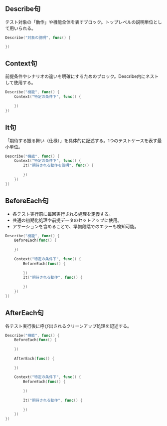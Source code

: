 ## Describe句
テスト対象の「動作」や機能全体を表すブロック。トップレベルの説明単位として用いられる。

```go
Describe("対象の説明", func() {

})
```

## Context句
前提条件やシナリオの違いを明確にするためのブロック。Describe内にネストして使用する。

```go
Describe("機能", func() {
	Context("特定の条件下", func() {
	
	})
})
```

## It句
「期待する振る舞い（仕様）」を具体的に記述する。1つのテストケースを表す最小単位。

```go
Describe("機能", func() {
	Context("特定の条件下", func() {
		It("期待される動作を説明", func() {
		
		})
	})
})
```

## BeforeEach句
- 各テスト実行前に毎回実行される処理を定義する。
- 共通の初期化処理や前提データのセットアップに使用。
- アサーションを含めることで、準備段階でのエラーも検知可能。

```go
Describe("機能", func() {
	BeforeEach(func() {
	
	})
	
	Context("特定の条件下", func() {
		BeforeEach(func() {
		
		})
		It("期待される動作", func() {
		
		})
	})
})
```

## AfterEach句
各テスト実行後に呼び出されるクリーンアップ処理を記述する。

```go
Describe("機能", func() {
	BeforeEach(func() {
	
	})
	
	AfterEach(func() {
	
	})
	
	Context("特定の条件下", func() {
		BeforeEach(func() {
		
		})
		
		It("期待される動作", func() {
			
		})
	})
})
```
